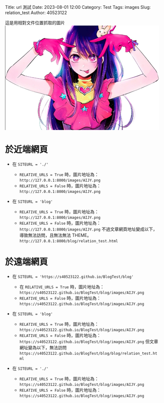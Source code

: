  Title: url 測試
Date: 2023-08-01 12:00
Category: Test
Tags: images
Slug: relation_test
Author: 40523122

<!-- PELICAN_END_SUMMARY -->
 
 這是用相對文件位置抓取的圖片
 ![圖片介紹](./images/AIJY.png)

於近端網頁
===
* 在 `SITEURL = './'`
    * `RELATIVE_URLS = True` 時，圖片地址為：`http://127.0.0.1:8000/images/AIJY.png`
    * `RELATIVE_URLS = False` 時，圖片地址為：`http://127.0.0.1:8000/images/AIJY.png`

* 在 `SITEURL = 'blog'`
    * `RELATIVE_URLS = True` 時，圖片地址為：`http://127.0.0.1:8000/images/AIJY.png`
    * `RELATIVE_URLS = False` 時，圖片地址為：`http://127.0.0.1:8000/images/AIJY.png`
    不過文章網頁地址變成以下，導致無法訪問，且無法無法 THEME。
    `http://127.0.0.1:8000/blog/relation_test.html`

於遠端網頁
===
* 在 `SITEURL = 'https://s40523122.github.io/BlogTest/blog'`
    * 在 `RELATIVE_URLS = True` 時，圖片地址為：`https://s40523122.github.io/BlogTest/blog/images/AIJY.png`
    * `RELATIVE_URLS = False` 時，圖片地址為：`https://s40523122.github.io/BlogTest/blog/images/AIJY.png`

* 在 `SITEURL = 'blog'`
    * `RELATIVE_URLS = True` 時，圖片地址為：`https://s40523122.github.io/BlogTest/blog/images/AIJY.png`
    * `RELATIVE_URLS = False` 時，圖片地址為：`https://s40523122.github.io/BlogTest/blog/images/AIJY.png`
    但文章網址變為以下，無法訪問
    `https://s40523122.github.io/BlogTest/blog/blog/relation_test.html`

* 在 `SITEURL = './'`
    * `RELATIVE_URLS = True` 時，圖片地址為：`https://s40523122.github.io/BlogTest/blog/images/AIJY.png`
    * `RELATIVE_URLS = False` 時，圖片地址為：`https://s40523122.github.io/BlogTest/blog/images/AIJY.png`